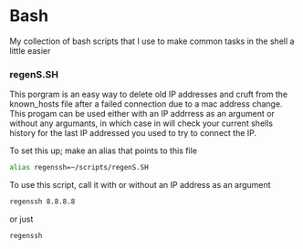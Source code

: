 Bash
====

My collection of bash scripts that I use to make common tasks in the shell a little easier

### regenS.SH
This porgram is an easy way to delete old IP addresses and cruft from the known_hosts file after a failed connection due to a mac address change. This progam can be used either with an IP addrress as an argument or without any argumants, in which case in will check your current shells history for the last IP addressed you used to try to connect the IP.   

To set this up; make an alias that points to this file
```bash
alias regenssh=~/scripts/regenS.SH
```
To use this script, call it with or without an IP address as an argument 
```bash
regenssh 8.8.8.8
```
or just
```bash
regenssh
```
